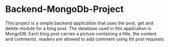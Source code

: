 # Backend-MongoDb-Project
This project is a simple backend application that uses the post, get and delete module for a blog post. The database used in this application is MongoDB. 
Each blog post carries a picture containing a title, the content and comments. readers are allowed to add comment using tht post requests 